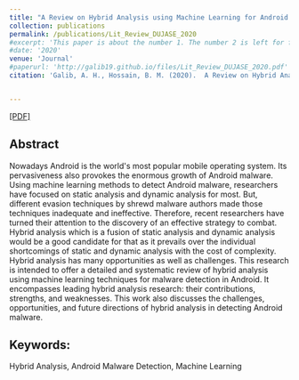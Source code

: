 ```yaml
---
title: "A Review on Hybrid Analysis using Machine Learning for Android Malware"
collection: publications
permalink: /publications/Lit_Review_DUJASE_2020
#excerpt: 'This paper is about the number 1. The number 2 is left for future work.'
#date: '2020'
venue: 'Journal'
#paperurl: 'http://galib19.github.io/files/Lit_Review_DUJASE_2020.pdf'
citation: 'Galib, A. H., Hossain, B. M. (2020).  A Review on Hybrid Analysis using Machine Learning for Android Malware Detection. Dhaka University Journal of Applied Science Engineering (DUJASE), Volume 5(1 & 2).'


---
```

[[PDF]](http://galib19.github.io/files/Lit_Review_DUJASE_2020.pdf)
## Abstract 

Nowadays Android is the world's most popular mobile operating system. Its
pervasiveness also provokes the enormous growth of Android malware. Using machine
learning methods to detect Android malware, researchers have focused on static analysis
and dynamic analysis for most. But, different evasion techniques by shrewd malware
authors made those techniques inadequate and ineffective. Therefore, recent researchers
have turned their attention to the discovery of an effective strategy to combat. Hybrid
analysis which is a fusion of static analysis and dynamic analysis would be a good
candidate for that as it prevails over the individual shortcomings of static and dynamic
analysis with the cost of complexity. Hybrid analysis has many opportunities as well as
challenges. This research is intended to offer a detailed and systematic review of hybrid
analysis using machine learning techniques for malware detection in Android. It
encompasses leading hybrid analysis research: their contributions, strengths, and
weaknesses. This work also discusses the challenges, opportunities, and future directions
of hybrid analysis in detecting Android malware.


## Keywords: 

Hybrid Analysis, Android Malware Detection, Machine Learning
